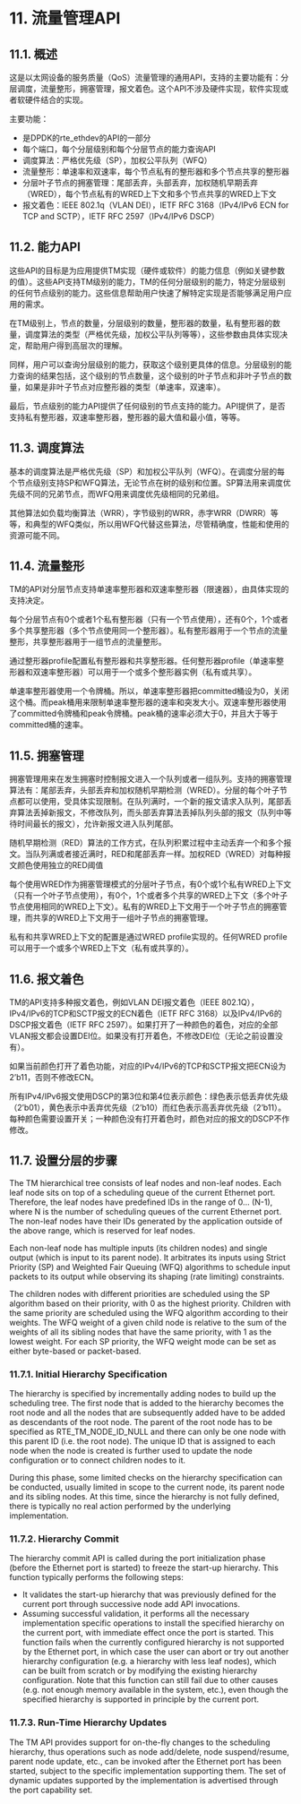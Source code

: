 # 11. 流量管理API
## 11.1. 概述
这是以太网设备的服务质量（QoS）流量管理的通用API，支持的主要功能有：分层调度，流量整形，拥塞管理，报文着色。这个API不涉及硬件实现，软件实现或者软硬件结合的实现。

主要功能：

* 是DPDK的rte_ethdev的API的一部分
* 每个端口，每个分层级别和每个分层节点的能力查询API
* 调度算法：严格优先级（SP），加权公平队列（WFQ）
* 流量整形：单速率和双速率，每个节点私有的整形器和多个节点共享的整形器
* 分层叶子节点的拥塞管理：尾部丢弃，头部丢弃，加权随机早期丢弃（WRED），每个节点私有的WRED上下文和多个节点共享的WRED上下文
* 报文着色：IEEE 802.1q（VLAN DEI），IETF RFC 3168（IPv4/IPv6 ECN for TCP and SCTP），IETF RFC 2597（IPv4/IPv6 DSCP）
## 11.2. 能力API
这些API的目标是为应用提供TM实现（硬件或软件）的能力信息（例如关键参数的值）。这些API支持TM级别的能力，TM的任何分层级别的能力，特定分层级别的任何节点级别的能力。这些信息帮助用户快速了解特定实现是否能够满足用户应用的需求。

在TM级别上，节点的数量，分层级别的数量，整形器的数量，私有整形器的数量，调度算法的类型（严格优先级，加权公平队列等等），这些参数由具体实现决定，帮助用户得到高层次的理解。

同样，用户可以查询分层级别的能力，获取这个级别更具体的信息。分层级别的能力查询的结果包括，这个级别的节点数量，这个级别的叶子节点和非叶子节点的数量，如果是非叶子节点对应整形器的类型（单速率，双速率）。

最后，节点级别的能力API提供了任何级别的节点支持的能力。API提供了，是否支持私有整形器，双速率整形器，整形器的最大值和最小值，等等。

## 11.3. 调度算法
基本的调度算法是严格优先级（SP）和加权公平队列（WFQ）。在调度分层的每个节点级别支持SP和WFQ算法，无论节点在树的级别和位置。SP算法用来调度优先级不同的兄弟节点，而WFQ用来调度优先级相同的兄弟组。

其他算法如负载均衡算法（WRR），字节级别的WRR，赤字WRR（DWRR）等等，和典型的WFQ类似，所以用WFQ代替这些算法，尽管精确度，性能和使用的资源可能不同。

## 11.4. 流量整形
TM的API对分层节点支持单速率整形器和双速率整形器（限速器），由具体实现的支持决定。

每个分层节点有0个或者1个私有整形器（只有一个节点使用），还有0个，1个或者多个共享整形器（多个节点使用同一个整形器）。私有整形器用于一个节点的流量整形，共享整形器用于一组节点的流量整形。

通过整形器profile配置私有整形器和共享整形器。任何整形器profile（单速率整形器和双速率整形器）可以用于一个或多个整形器实例（私有或共享）。

单速率整形器使用一个令牌桶。所以，单速率整形器把committed桶设为0，关闭这个桶。而peak桶用来限制单速率整形器的速率和突发大小。双速率整形器使用了committed令牌桶和peak令牌桶。peak桶的速率必须大于0，并且大于等于committed桶的速率。

## 11.5. 拥塞管理
拥塞管理用来在发生拥塞时控制报文进入一个队列或者一组队列。支持的拥塞管理算法有：尾部丢弃，头部丢弃和加权随机早期检测（WRED）。分层的每个叶子节点都可以使用，受具体实现限制。在队列满时，一个新的报文请求入队列，尾部丢弃算法丢掉新报文，不修改队列，而头部丢弃算法丢掉队列头部的报文（队列中等待时间最长的报文），允许新报文进入队列尾部。

随机早期检测（RED）算法的工作方式，在队列积累过程中主动丢弃一个和多个报文。当队列满或者接近满时，RED和尾部丢弃一样。加权RED（WRED）对每种报文颜色使用独立的RED阈值

每个使用WRED作为拥塞管理模式的分层叶子节点，有0个或1个私有WRED上下文（只有一个叶子节点使用），有0个，1个或者多个共享的WRED上下文（多个叶子节点使用相同的WRED上下文）。私有的WRED上下文用于一个叶子节点的拥塞管理，而共享的WRED上下文用于一组叶子节点的拥塞管理。

私有和共享WRED上下文的配置是通过WRED profile实现的。任何WRED profile可以用于一个或多个WRED上下文（私有或共享的）。

## 11.6. 报文着色
TM的API支持多种报文着色，例如VLAN DEI报文着色（IEEE 802.1Q），IPv4/IPv6的TCP和SCTP报文的ECN着色（IETF RFC 3168）以及IPv4/IPv6的DSCP报文着色（IETF RFC 2597）。如果打开了一种颜色的着色，对应的全部VLAN报文都会设置DEI位。如果没有打开着色，不修改DEI位（无论之前设置没有）。

如果当前颜色打开了着色功能，对应的IPv4/IPv6的TCP和SCTP报文把ECN设为2’b11，否则不修改ECN。

所有IPv4/IPv6报文使用DSCP的第3位和第4位表示颜色：绿色表示低丢弃优先级（2’b01），黄色表示中丢弃优先级（2’b10）而红色表示高丢弃优先级（2’b11）。每种颜色需要设置开关；一种颜色没有打开着色时，颜色对应的报文的DSCP不作修改。

## 11.7. 设置分层的步骤
The TM hierarchical tree consists of leaf nodes and non-leaf nodes. Each leaf node sits on top of a scheduling queue of the current Ethernet port. Therefore, the leaf nodes have predefined IDs in the range of 0... (N-1), where N is the number of scheduling queues of the current Ethernet port. The non-leaf nodes have their IDs generated by the application outside of the above range, which is reserved for leaf nodes.

Each non-leaf node has multiple inputs (its children nodes) and single output (which is input to its parent node). It arbitrates its inputs using Strict Priority (SP) and Weighted Fair Queuing (WFQ) algorithms to schedule input packets to its output while observing its shaping (rate limiting) constraints.

The children nodes with different priorities are scheduled using the SP algorithm based on their priority, with 0 as the highest priority. Children with the same priority are scheduled using the WFQ algorithm according to their weights. The WFQ weight of a given child node is relative to the sum of the weights of all its sibling nodes that have the same priority, with 1 as the lowest weight. For each SP priority, the WFQ weight mode can be set as either byte-based or packet-based.

### 11.7.1. Initial Hierarchy Specification
The hierarchy is specified by incrementally adding nodes to build up the scheduling tree. The first node that is added to the hierarchy becomes the root node and all the nodes that are subsequently added have to be added as descendants of the root node. The parent of the root node has to be specified as RTE_TM_NODE_ID_NULL and there can only be one node with this parent ID (i.e. the root node). The unique ID that is assigned to each node when the node is created is further used to update the node configuration or to connect children nodes to it.

During this phase, some limited checks on the hierarchy specification can be conducted, usually limited in scope to the current node, its parent node and its sibling nodes. At this time, since the hierarchy is not fully defined, there is typically no real action performed by the underlying implementation.

### 11.7.2. Hierarchy Commit
The hierarchy commit API is called during the port initialization phase (before the Ethernet port is started) to freeze the start-up hierarchy. This function typically performs the following steps:

* It validates the start-up hierarchy that was previously defined for the current port through successive node add API invocations.
* Assuming successful validation, it performs all the necessary implementation specific operations to install the specified hierarchy on the current port, with immediate effect once the port is started.
This function fails when the currently configured hierarchy is not supported by the Ethernet port, in which case the user can abort or try out another hierarchy configuration (e.g. a hierarchy with less leaf nodes), which can be built from scratch or by modifying the existing hierarchy configuration. Note that this function can still fail due to other causes (e.g. not enough memory available in the system, etc.), even though the specified hierarchy is supported in principle by the current port.

### 11.7.3. Run-Time Hierarchy Updates
The TM API provides support for on-the-fly changes to the scheduling hierarchy, thus operations such as node add/delete, node suspend/resume, parent node update, etc., can be invoked after the Ethernet port has been started, subject to the specific implementation supporting them. The set of dynamic updates supported by the implementation is advertised through the port capability set.

